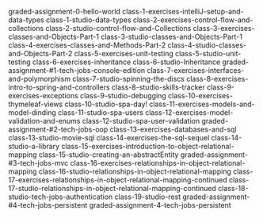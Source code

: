 graded-assignment-0-hello-world
class-1-exercises-intelliJ-setup-and-data-types
class-1-studio-data-types
class-2-exercises-control-flow-and-collections
class-2-studio-control-flow-and-Collections
class-3-exercises-classes-and-Objects-Part-1
class-3-studio-classes-and-Objects-Part-1
class-4-exercises-classes-and-Methods-Part-2
class-4-studio-classes-and-Objects-Part-2
class-5-exercises-unit-testing
class-5-studio-unit-testing
class-6-exercises-inheritance
class-6-studio-Inheritance
graded-assignment-#1-tech-jobs-console-edition
class-7-exercises-interfaces-and-polymorphism
class-7-studio-spinning-the-discs
class-8-exercises-intro-to-spring-and-controllers
class-8-studio-skills-tracker
class-9-exercises-exceptions
class-9-studio-debugging
class-10-exercises-thymeleaf-views
class-10-studio-spa-day!
class-11-exercises-models-and-model-dinding
class-11-studio-spa-users
class-12-exercises-model-validation-and-enums
class-12-studio-spa-user-validation
graded-assignment-#2-tech-jobs-oop
class-13-exercises-databases-and-sql
class-13-studio-movie-sql
class-14-exercises-the-sql-sequel
class-14-studio-a-library
class-15-exercises-introduction-to-object-relational-mapping
class-15-studio-creating-an-abstractEntity
graded-assignment-#3-tech-jobs-mvc
class-16-exercises-relationships-in-object-relational-mapping
class-16-studio-relationships-in-object-relational-mapping
class-17-exercises-relationships-in-object-relational-mapping-continued
class-17-studio-relationships-in-object-relational-mapping-continued
class-18-studio-tech-jobs-authentication
class-19-studio-rest
graded-assignment-#4-tech-jobs-persistent
graded-assignment-4-tech-jobs-persistent